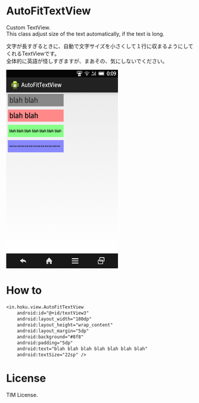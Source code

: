 # AutoFitTextView
Custom TextView.  
This class adjust size of the text automatically, if the text is long.

文字が長すぎるときに、自動で文字サイズを小さくして１行に収まるようにしてくれるTextViewです。  
全体的に英語が怪しすぎますが、まあその、気にしないでください。

<img alt="image" src="https://raw.githubusercontent.com/hoku/GithubImages/master/AutoFitTextView/scrn.png" width="300px" />

# How to

    <in.hoku.view.AutoFitTextView
        android:id="@+id/textView3"
        android:layout_width="180dp"
        android:layout_height="wrap_content"
        android:layout_margin="5dp"
        android:background="#8f8"
        android:padding="5dp"
        android:text="blah blah blah blah blah blah blah"
        android:textSize="22sp" />

# License
TIM License.
